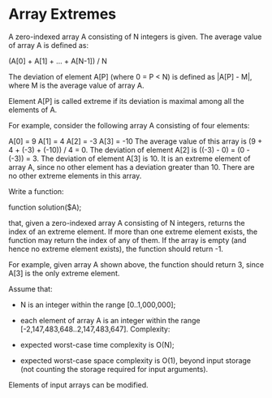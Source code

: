 # Array Extremes

A zero-indexed array A consisting of N integers is given. The average value of array A is defined as:

(A[0] + A[1] + ... + A[N-1]) / N

The deviation of element A[P] (where 0 = P < N) is defined as |A[P] - M|, where M is the average value of array A.

Element A[P] is called extreme if its deviation is maximal among all the elements of A.

For example, consider the following array A consisting of four elements:

  A[0] =  9
  A[1] =  4
  A[2] = -3
  A[3] = -10
The average value of this array is (9 + 4 + (-3) + (-10)) / 4 = 0. The deviation of element A[2] is ((-3) - 0) = (0 - (-3)) = 3. The deviation of element A[3] is 10. It is an extreme element of array A, since no other element has a deviation greater than 10. There are no other extreme elements in this array.

Write a function:

function solution($A);

that, given a zero-indexed array A consisting of N integers, returns the index of an extreme element. If more than one extreme element exists, the function may return the index of any of them. If the array is empty (and hence no extreme element exists), the function should return -1.

For example, given array A shown above, the function should return 3, since A[3] is the only extreme element.

Assume that:

- N is an integer within the range [0..1,000,000];
- each element of array A is an integer within the range [-2,147,483,648..2,147,483,647].
Complexity:

- expected worst-case time complexity is O(N);
- expected worst-case space complexity is O(1), beyond input storage (not counting the storage required for input arguments).

Elements of input arrays can be modified.
